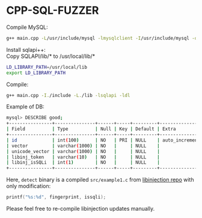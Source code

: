 # CPP-SQL-FUZZER

Compile MySQL:  
```bash
g++ main.cpp -L/usr/include/mysql -lmysqlclient -I/usr/include/mysql -o fuzz.out 
```

Install sqlapi++:  
Copy SQLAPI/lib/* to /usr/local/lib/*  
```bash
LD_LIBRARY_PATH=/usr/local/lib
export LD_LIBRARY_PATH
```
Compile:  
```bash
g++ main.cpp -I./include -L./lib -lsqlapi -ldl
```

Example of DB:
```bash
mysql> DESCRIBE good;
+----------------+---------------+------+-----+---------+----------------+
| Field          | Type          | Null | Key | Default | Extra          |
+----------------+---------------+------+-----+---------+----------------+
| id             | int(100)      | NO   | PRI | NULL    | auto_increment |
| vector         | varchar(1000) | NO   |     | NULL    |                |
| unicode_vector | varchar(1000) | NO   |     | NULL    |                |
| libinj_token   | varchar(10)   | NO   |     | NULL    |                |
| libinj_isSQLi  | int(1)        | NO   |     | NULL    |                |
+----------------+---------------+------+-----+---------+----------------+
```

Here, `detect` binary is a compiled `src/example1.c` from [libinjection repo](https://github.com/client9/libinjection) with only modification:
```c++
printf("%s:%d", fingerprint, issqli);
```
Please feel free to re-compile libinjection updates manually.
